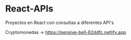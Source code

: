 # React-APIs
Proyectos en React con consultas a diferentes API's

Cryptomonedas -> https://pensive-bell-82ddfc.netlify.app
